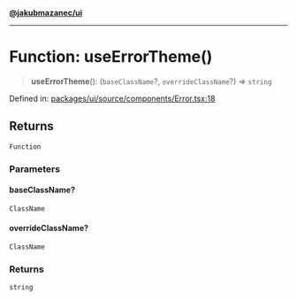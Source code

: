 [**@jakubmazanec/ui**](../README.md)

---

# Function: useErrorTheme()

> **useErrorTheme**(): (`baseClassName`?, `overrideClassName`?) => `string`

Defined in:
[packages/ui/source/components/Error.tsx:18](https://github.com/jakubmazanec/tools/blob/797379ce98752dc838b82c8398e04d90c58ce9e7/packages/ui/source/components/Error.tsx#L18)

## Returns

`Function`

### Parameters

#### baseClassName?

`ClassName`

#### overrideClassName?

`ClassName`

### Returns

`string`
